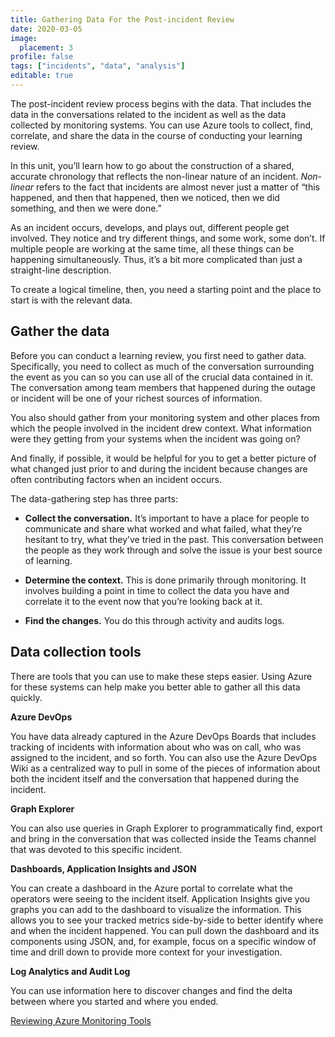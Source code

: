 ```yaml
---
title: Gathering Data For the Post-incident Review
date: 2020-03-05
image:
  placement: 3
profile: false
tags: ["incidents", "data", "analysis"]
editable: true
---
```


The post-incident review process begins with the data. That includes the data in
the conversations related to the incident as well as the data collected by
monitoring systems. You can use Azure tools to collect, find, correlate, and
share the data in the course of conducting your learning review.

In this unit, you’ll learn how to go about the construction of a shared,
accurate chronology that reflects the non-linear nature of an incident.
*Non-linear* refers to the fact that incidents are almost never just a matter of
“this happened, and then that happened, then we noticed, then we did something,
and then we were done.”

As an incident occurs, develops, and plays out, different people get involved.
They notice and try different things, and some work, some don’t. If multiple
people are working at the same time, all these things can be happening
simultaneously. Thus, it’s a bit more complicated than just a straight-line
description.

To create a logical timeline, then, you need a starting point and the place to
start is with the relevant data.

## Gather the data

Before you can conduct a learning review, you first need to gather data.
Specifically, you need to collect as much of the conversation surrounding the
event as you can so you can use all of the crucial data contained in it. The
conversation among team members that happened during the outage or incident will
be one of your richest sources of information.

You also should gather from your monitoring system and other places from which
the people involved in the incident drew context. What information were they
getting from your systems when the incident was going on?

And finally, if possible, it would be helpful for you to get a better picture of
what changed just prior to and during the incident because changes are often
contributing factors when an incident occurs.

The data-gathering step has three parts:

-   **Collect the conversation.** It’s important to have a place for people to
    communicate and share what worked and what failed, what they’re hesitant to
    try, what they’ve tried in the past. This conversation between the people as
    they work through and solve the issue is your best source of learning.

-   **Determine the context.** This is done primarily through monitoring. It
    involves building a point in time to collect the data you have and correlate
    it to the event now that you’re looking back at it.

-   **Find the changes.** You do this through activity and audits logs.

## Data collection tools

There are tools that you can use to make these steps easier. Using Azure for
these systems can help make you better able to gather all this data quickly.

**Azure DevOps**

You have data already captured in the Azure DevOps Boards that includes tracking
of incidents with information about who was on call, who was assigned to the
incident, and so forth. You can also use the Azure DevOps Wiki as a centralized
way to pull in some of the pieces of information about both the incident itself
and the conversation that happened during the incident.

**Graph Explorer**

You can also use queries in Graph Explorer to programmatically find, export and
bring in the conversation that was collected inside the Teams channel that was
devoted to this specific incident.

**Dashboards, Application Insights and JSON**

You can create a dashboard in the Azure portal to correlate what the operators
were seeing to the incident itself. Application Insights give you graphs you can
add to the dashboard to visualize the information. This allows you to see your
tracked metrics side-by-side to better identify where and when the incident
happened. You can pull down the dashboard and its components using JSON, and,
for example, focus on a specific window of time and drill down to provide more
context for your investigation.

**Log Analytics and Audit Log**

You can use information here to discover changes and find the delta between
where you started and where you ended.

[Reviewing Azure Monitoring Tools](/post/reviewing-azures-monitoring-tools/)